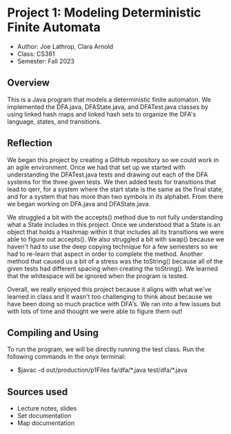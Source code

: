 # Project 1: Modeling Deterministic Finite Automata

* Author: Joe Lathrop, Clara Arnold
* Class: CS361
* Semester: Fall 2023

## Overview

This is a Java program that models a deterministic finite automaton. We implemented the DFA.java, 
DFAState.java, and DFATest.java classes by using linked hash maps and linked hash sets to organize
the DFA's language, states, and transitions.

## Reflection

We began this project by creating a GitHub repository so we could work in an agile environment. Once we 
had that set up we started with understanding the DFATest.java tests and drawing out each of the DFA 
systems for the three given tests. We then added tests for transitions that lead to qerr, for a system 
where the start state is the same as the final state, and for a system that has more than two symbols in 
its alphabet. From there we began working on DFA.java and DFAState.java. 

We struggled a bit with the accepts() method due to not fully understanding what a State includes in
this project. Once we understood that a State is an object that holds a Hashmap within it that includes
all its transitions we were able to figure out accepts(). We also struggled a bit with swap() because we
haven't had to use the deep copying technique for a few semesters so we had to re-learn that aspect in 
order to complete the method. Another method that caused us a bit of a stress was the toString() because
all of the given tests had different spacing when creating the toString(). We learned that the whitespace 
will be ignored when the program is tested.

Overall, we really enjoyed this project because it aligns with what we've learned in class and it wasn't 
too challenging to think about because we have been doing so much practice with DFA's. We ran into a few 
issues but with lots of time and thought we were able to figure them out!

## Compiling and Using

To run the program, we will be directly running the test class. Run the following commands in the onyx terminal:

- $javac -d out/production/p1Files fa/dfa/\*.java test/dfa/\*.java

## Sources used

- Lecture notes, slides
- Set documentation
- Map documentation